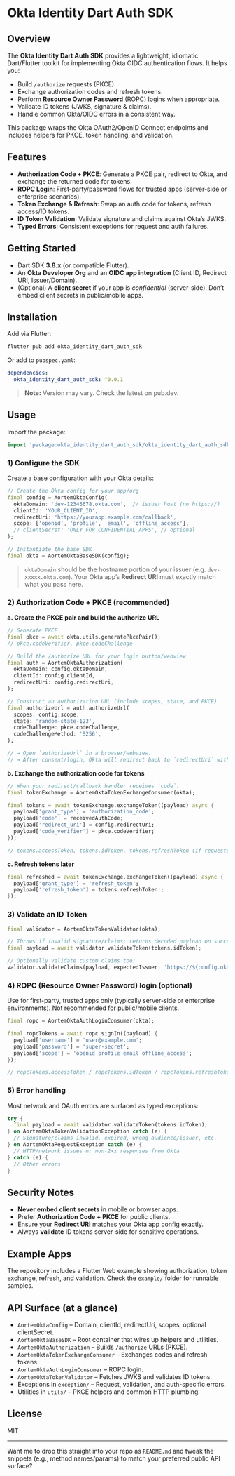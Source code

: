 # Okta Identity Dart Auth SDK

## Overview

The **Okta Identity Dart Auth SDK** provides a lightweight, idiomatic Dart/Flutter toolkit for implementing Okta OIDC authentication flows. It helps you:

* Build `/authorize` requests (PKCE).
* Exchange authorization codes and refresh tokens.
* Perform **Resource Owner Password** (ROPC) logins when appropriate.
* Validate ID tokens (JWKS, signature & claims).
* Handle common Okta/OIDC errors in a consistent way.

This package wraps the Okta OAuth2/OpenID Connect endpoints and includes helpers for PKCE, token handling, and validation.

## Features

* **Authorization Code + PKCE**: Generate a PKCE pair, redirect to Okta, and exchange the returned code for tokens.
* **ROPC Login**: First-party/password flows for trusted apps (server-side or enterprise scenarios).
* **Token Exchange & Refresh**: Swap an auth code for tokens, refresh access/ID tokens.
* **ID Token Validation**: Validate signature and claims against Okta’s JWKS.
* **Typed Errors**: Consistent exceptions for request and auth failures.

## Getting Started

* Dart SDK **3.8.x** (or compatible Flutter).
* An **Okta Developer Org** and an **OIDC app integration** (Client ID, Redirect URI, Issuer/Domain).
* (Optional) A **client secret** if your app is *confidential* (server-side). Don’t embed client secrets in public/mobile apps.

## Installation

Add via Flutter:

```bash
flutter pub add okta_identity_dart_auth_sdk
```

Or add to `pubspec.yaml`:

```yaml
dependencies:
  okta_identity_dart_auth_sdk: ^0.0.1
```

> **Note:** Version may vary. Check the latest on pub.dev.

## Usage

Import the package:

```dart
import 'package:okta_identity_dart_auth_sdk/okta_identity_dart_auth_sdk.dart';
```

### 1) Configure the SDK

Create a base configuration with your Okta details:

```dart
// Create the Okta config for your app/org
final config = AortemOktaConfig(
  oktaDomain: 'dev-12345678.okta.com',  // issuer host (no https://)
  clientId: 'YOUR_CLIENT_ID',
  redirectUri: 'https://yourapp.example.com/callback',
  scope: ['openid', 'profile', 'email', 'offline_access'],
  // clientSecret: 'ONLY_FOR_CONFIDENTIAL_APPS', // optional
);

// Instantiate the base SDK
final okta = AortemOktaBaseSDK(config);
```

> `oktaDomain` should be the hostname portion of your issuer (e.g. `dev-xxxxx.okta.com`). Your Okta app’s **Redirect URI** must exactly match what you pass here.

### 2) Authorization Code + PKCE (recommended)

**a. Create the PKCE pair and build the authorize URL**

```dart
// Generate PKCE
final pkce = await okta.utils.generatePkcePair();
// pkce.codeVerifier, pkce.codeChallenge

// Build the /authorize URL for your login button/webview
final auth = AortemOktaAuthorization(
  oktaDomain: config.oktaDomain,
  clientId: config.clientId,
  redirectUri: config.redirectUri,
);

// Construct an authorization URL (include scopes, state, and PKCE)
final authorizeUrl = auth.authorizeUrl(
  scopes: config.scope,
  state: 'random-state-123',
  codeChallenge: pkce.codeChallenge,
  codeChallengeMethod: 'S256',
);

// → Open `authorizeUrl` in a browser/webview.
// → After consent/login, Okta will redirect back to `redirectUri` with `?code=...&state=...`
```

**b. Exchange the authorization code for tokens**

```dart
// When your redirect/callback handler receives `code`:
final tokenExchange = AortemOktaTokenExchangeConsumer(okta);

final tokens = await tokenExchange.exchangeToken((payload) async {
  payload['grant_type'] = 'authorization_code';
  payload['code'] = receivedAuthCode;
  payload['redirect_uri'] = config.redirectUri;
  payload['code_verifier'] = pkce.codeVerifier;
});

// tokens.accessToken, tokens.idToken, tokens.refreshToken (if requested)
```

**c. Refresh tokens later**

```dart
final refreshed = await tokenExchange.exchangeToken((payload) async {
  payload['grant_type'] = 'refresh_token';
  payload['refresh_token'] = tokens.refreshToken!;
});
```

### 3) Validate an ID Token

```dart
final validator = AortemOktaTokenValidator(okta);

// Throws if invalid signature/claims; returns decoded payload on success.
final payload = await validator.validateToken(tokens.idToken);

// Optionally validate custom claims too:
validator.validateClaims(payload, expectedIssuer: 'https://${config.oktaDomain}/oauth2/default');
```

### 4) ROPC (Resource Owner Password) login (optional)

Use for first-party, trusted apps only (typically server-side or enterprise environments). Not recommended for public/mobile clients.

```dart
final ropc = AortemOktaAuthLoginConsumer(okta);

final ropcTokens = await ropc.signIn((payload) {
  payload['username'] = 'user@example.com';
  payload['password'] = 'super-secret';
  payload['scope'] = 'openid profile email offline_access';
});

// ropcTokens.accessToken / ropcTokens.idToken / ropcTokens.refreshToken
```

### 5) Error handling

Most network and OAuth errors are surfaced as typed exceptions:

```dart
try {
  final payload = await validator.validateToken(tokens.idToken);
} on AortemOktaTokenValidationException catch (e) {
  // Signature/claims invalid, expired, wrong audience/issuer, etc.
} on AortemOktaRequestException catch (e) {
  // HTTP/network issues or non-2xx responses from Okta
} catch (e) {
  // Other errors
}
```

## Security Notes

* **Never embed client secrets** in mobile or browser apps.
* Prefer **Authorization Code + PKCE** for public clients.
* Ensure your **Redirect URI** matches your Okta app config exactly.
* Always **validate** ID tokens server-side for sensitive operations.

## Example Apps

The repository includes a Flutter Web example showing authorization, token exchange, refresh, and validation. Check the `example/` folder for runnable samples.

## API Surface (at a glance)

* `AortemOktaConfig` – Domain, clientId, redirectUri, scopes, optional clientSecret.
* `AortemOktaBaseSDK` – Root container that wires up helpers and utilities.
* `AortemOktaAuthorization` – Builds `/authorize` URLs (PKCE).
* `AortemOktaTokenExchangeConsumer` – Exchanges codes and refresh tokens.
* `AortemOktaAuthLoginConsumer` – ROPC login.
* `AortemOktaTokenValidator` – Fetches JWKS and validates ID tokens.
* Exceptions in `exception/` – Request, validation, and auth-specific errors.
* Utilities in `utils/` – PKCE helpers and common HTTP plumbing.

## License

MIT

---

Want me to drop this straight into your repo as `README.md` and tweak the snippets (e.g., method names/params) to match your preferred public API surface?
